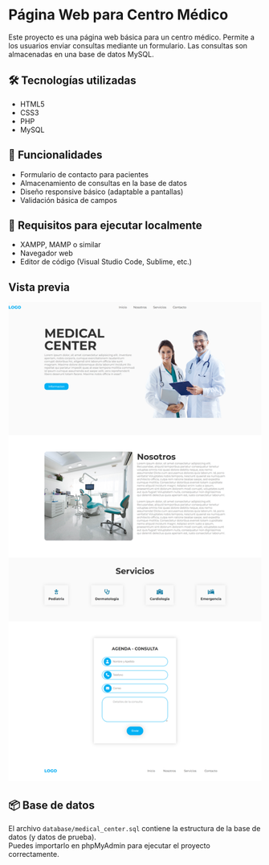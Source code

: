 # Página Web para Centro Médico

Este proyecto es una página web básica para un centro médico. Permite a los usuarios enviar consultas mediante un formulario. Las consultas son almacenadas en una base de datos MySQL.

## 🛠 Tecnologías utilizadas

- HTML5
- CSS3
- PHP
- MySQL

## 📌 Funcionalidades

- Formulario de contacto para pacientes
- Almacenamiento de consultas en la base de datos
- Diseño responsive básico (adaptable a pantallas)
- Validación básica de campos 

## 💾 Requisitos para ejecutar localmente

- XAMPP, MAMP o similar
- Navegador web
- Editor de código (Visual Studio Code, Sublime, etc.)


## Vista previa

![Captura del formulario](img/captura.png)


## 📦 Base de datos

El archivo `database/medical_center.sql` contiene la estructura de la base de datos (y datos de prueba).  
Puedes importarlo en phpMyAdmin para ejecutar el proyecto correctamente.
